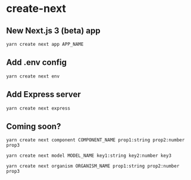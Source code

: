# create-next

## New Next.js 3 (beta) app

`yarn create next app APP_NAME`

## Add .env config

`yarn create next env`

## Add Express server

`yarn create next express`

## Coming soon?

`yarn create next component COMPONENT_NAME prop1:string prop2:number prop3`

`yarn create next model MODEL_NAME key1:string key2:number key3`

`yarn create next organism ORGANISM_NAME prop1:string prop2:number prop3`
